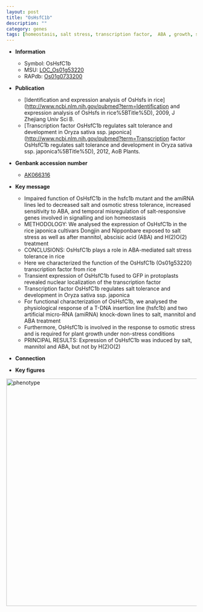 ```yaml
---
layout: post
title: "OsHsfC1b"
description: ""
category: genes
tags: [homeostasis, salt stress, transcription factor,  ABA , growth, salt, salt tolerance]
---
```


* **Information**  
    + Symbol: OsHsfC1b  
    + MSU: [LOC_Os01g53220](http://rice.plantbiology.msu.edu/cgi-bin/ORF_infopage.cgi?orf=LOC_Os01g53220)  
    + RAPdb: [Os01g0733200](http://rapdb.dna.affrc.go.jp/viewer/gbrowse_details/irgsp1?name=Os01g0733200)  

* **Publication**  
    + [Identification and expression analysis of OsHsfs in rice](http://www.ncbi.nlm.nih.gov/pubmed?term=Identification and expression analysis of OsHsfs in rice%5BTitle%5D), 2009, J Zhejiang Univ Sci B.
    + [Transcription factor OsHsfC1b regulates salt tolerance and development in Oryza sativa ssp. japonica](http://www.ncbi.nlm.nih.gov/pubmed?term=Transcription factor OsHsfC1b regulates salt tolerance and development in Oryza sativa ssp. japonica%5BTitle%5D), 2012, AoB Plants.

* **Genbank accession number**  
    + [AK066316](http://www.ncbi.nlm.nih.gov/nuccore/AK066316)

* **Key message**  
    + Impaired function of OsHsfC1b in the hsfc1b mutant and the amiRNA lines led to decreased salt and osmotic stress tolerance, increased sensitivity to ABA, and temporal misregulation of salt-responsive genes involved in signalling and ion homeostasis
    + METHODOLOGY: We analysed the expression of OsHsfC1b in the rice japonica cultivars Dongjin and Nipponbare exposed to salt stress as well as after mannitol, abscisic acid (ABA) and H(2)O(2) treatment
    + CONCLUSIONS: OsHsfC1b plays a role in ABA-mediated salt stress tolerance in rice
    + Here we characterized the function of the OsHsfC1b (Os01g53220) transcription factor from rice
    + Transient expression of OsHsfC1b fused to GFP in protoplasts revealed nuclear localization of the transcription factor
    + Transcription factor OsHsfC1b regulates salt tolerance and development in Oryza sativa ssp. japonica
    + For functional characterization of OsHsfC1b, we analysed the physiological response of a T-DNA insertion line (hsfc1b) and two artificial micro-RNA (amiRNA) knock-down lines to salt, mannitol and ABA treatment
    + Furthermore, OsHsfC1b is involved in the response to osmotic stress and is required for plant growth under non-stress conditions
    + PRINCIPAL RESULTS: Expression of OsHsfC1b was induced by salt, mannitol and ABA, but not by H(2)O(2)

* **Connection**  

* **Key figures**  
<img src="http://funRiceGenes.github.io/images/OsHsfC1b.pheno.png" alt="phenotype"  style="width: 600px;"/>



